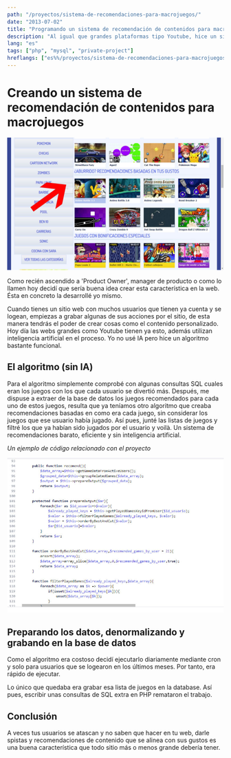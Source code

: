 ```yaml
---
path: "/proyectos/sistema-de-recomendaciones-para-macrojuegos/"
date: "2013-07-02"
title: "Programando un sistema de recomendación de contenidos para macrojuegos.com"
description: "Al igual que grandes plataformas tipo Youtube, hice un sistema de recomendaciones de juegos para los usuarios de macrojuegos.com"
lang: "es"
tags: ["php", "mysql", "private-project"]
hreflangs: ["es%%/proyectos/sistema-de-recomendaciones-para-macrojuegos/", "en%%/en/projects/content-recommendation-system-for-macrojuegos/"]
---
```

# Creando un sistema de recomendación de contenidos para macrojuegos

![Contenido recomendado](recommended-content.jpg)

Como recién ascendido a 'Product Owner', manager de producto o como lo llamen hoy decidí que sería buena idea crear esta característica en la web. Ésta en concreto la desarrollé yo mismo.

Cuando tienes un sitio web con muchos usuarios que tienen ya cuenta y se logean, empiezas a grabar algunas de sus acciones por el sitio, de esta manera tendrás el poder de crear cosas como el contenido personalizado. Hoy día las webs grandes como Youtube tienen ya esto, además utilizan inteligencia artificial en el proceso. Yo no usé IA pero hice un algoritmo bastante funcional.

## El algoritmo (sin IA)

Para el algoritmo simplemente comprobé con algunas consultas SQL cuales eran los juegos con los que cada usuario se divertió más. Después, me dispuse a extraer de la base de datos los juegos recomendados para cada uno de estos juegos, resulta que ya teníamos otro algoritmo que creaba recomendaciones basadas en como era cada juego, sin considerar los juegos que ese usuario había jugado. Así pues, junté las listas de juegos y filtré los que ya habían sido jugados por el usuario y voilà. Un sistema de recomendaciones barato, eficiente y sin inteligencia artificial.

*Un ejemplo de código relacionado con el proyecto*

![Código de ejemplo](recommendation-code-example.jpg)

## Preparando los datos, denormalizando y grabando en la base de datos

Como el algoritmo era costoso decidí ejecutarlo diariamente mediante cron y solo para usuarios que se logearon en los últimos meses. Por tanto, era rápido de ejecutar.

Lo único que quedaba era grabar esa lista de juegos en la database. Así pues, escribir unas consultas de SQL extra en PHP remataron el trabajo.

## Conclusión

A veces tus usuarios se atascan y no saben que hacer en tu web, darle spistas y recomendaciones de contenido que se alinea con sus gustos es una buena característica que todo sitio más o menos grande debería tener.
